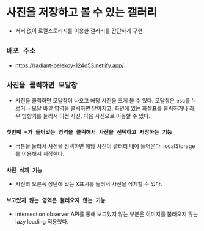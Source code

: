 # 사진을 저장하고 볼 수 있는 갤러리

- 서버 없이 로컬스토리지를 이용한 갤러리를 간단하게 구현

## `배포 주소`

- https://radiant-belekoy-124d53.netlify.app/

## `사진을 클릭하면 모달창`

- 사진을 클릭하면 모달창이 나오고 해당 사진을 크게 볼 수 있다.
  모달창은 esc를 누르거나 모달 바깥 영역을 클릭하면 닫아지고, 화면에 있는 화살표를 클릭하거나 좌,우 방향키를 눌러서 이전 사진, 다음 사진으로 이동할 수 있다.

### `첫번째 +가 들어있는 영역을 클릭해서 사진을 선택하고 저장하는 기능`

- 버튼을 눌러서 사진을 선택하면 해당 사진이 갤러리 내에 들어온다. localStorage를 이용해서 저장한다.

### `사진 삭제 기능`

- 사진의 오른쪽 상단에 있는 X표시를 눌러서 사진을 삭제할 수 있다.

### `보고있지 않는 영역은 불러오지 않는 기능`

- intersection observer API를 통해 보고있지 않는 부분은 이미지를 불러오지 않는 lazy loading 적용했다.
